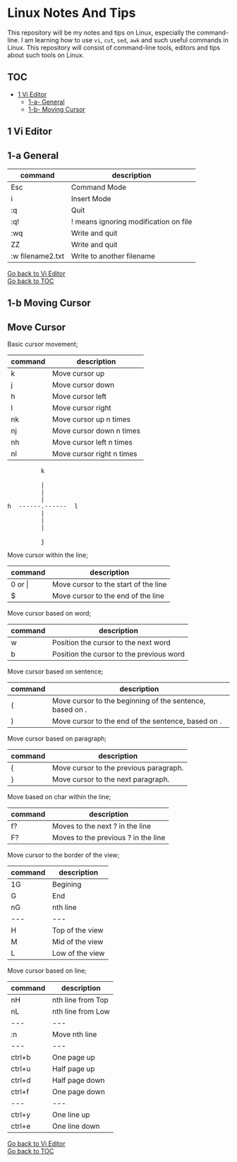 Linux Notes And Tips
====================

This repository will be my notes and tips on Linux, especially the command-line. I am learning how to use `vi`, `cut`, `sed`, `awk` and such useful commands in Linux. This repository will consist of command-line tools, editors and tips about such tools on Linux.

TOC
---
- [1 Vi Editor](#1-vi-editor) <br/>
  * [1-a- General](#1-a-general) <br/>
  * [1-b- Moving Cursor](#1-b-moving-cursor) <br/>

 1 Vi Editor
------------

 1-a General
------------

| command | description |
| --- | --- |
| Esc               | Command Mode                              |
| i                 | Insert Mode                               |
| :q                | Quit                                      |
| :q!               | ! means ignoring modification on file     |
| :wq               | Write and quit                            |
| ZZ                | Write and quit                            |
| :w filename2.txt  | Write to another filename                 |

[Go back to Vi Editor](#1-vi-editor) <br/>
[Go back to TOC](#toc)


 1-b Moving Cursor
------------------

Move Cursor
-----------

Basic cursor movement;

| command | description |
| --- | --- |
| k                 | Move cursor up                            |
| j                 | Move cursor down                          |
| h                 | Move cursor left                          |
| l                 | Move cursor right                         |
| nk                | Move cursor up    n times                 |
| nj                | Move cursor down  n times                 |
| nh                | Move cursor left  n times                 |
| nl                | Move cursor right n times                 |

<pre>
         k

         |
         |
         |
h  ------.------  l
         |
         |
         |

         j
</pre>

Move cursor within the line;

| command | description |
| --- | --- |
| 0 or \|           | Move cursor to the start of the line      |
| $                 | Move cursor to the end of the line        |

Move cursor based on word;

| command | description |
| --- | --- |
| w                 | Position the cursor to the next word      |
| b                 | Position the cursor to the previous word  |

Move cursor based on sentence;

| command | description |
| --- | --- |
| (                 | Move cursor to the beginning of the sentence, based on . |
| )                 | Move cursor to the end of the sentence, based on .       |

Move cursor based on paragraph;

| command | description |
| --- | --- |
| {                 | Move cursor to the previous paragraph.                   |
| }                 | Move cursor to the next paragraph.                       |

Move based on char within the line;

| command | description |
| --- | --- |
| f?                | Moves to the next ? in the line                          |
| F?                | Moves to the previous ? in the line                      |

Move cursor to the border of the view;

| command | description |
| --- | --- |
| 1G                | Begining                                                 |
| G                 | End                                                      |
| nG                | nth line                                                 |
| --- | --- |
| H                 | Top of the view                                          |
| M                 | Mid of the view                                          |
| L                 | Low of the view                                          |

Move cursor based on line;

| command | description |
| --- | --- |
| nH                | nth line from Top                                        |
| nL                | nth line from Low                                        |
| --- | --- |
| :n                | Move nth line                                            |
| --- | --- |
| ctrl+b            | One page up                                              |
| ctrl+u            | Half page up                                             |
| ctrl+d            | Half page down                                           |
| ctrl+f            | One page down                                            |
| --- | --- |
| ctrl+y            | One line up                                              |
| ctrl+e            | One line down                                            |

[Go back to Vi Editor](#1-vi-editor) <br/>
[Go back to TOC](#toc)

